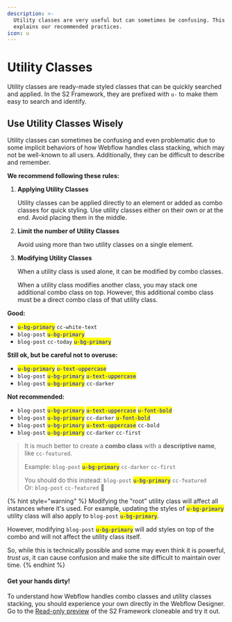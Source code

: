 ```yaml
---
description: >-
  Utility classes are very useful but can sometimes be confusing. This guide
  explains our recommended practices.
icon: u
---
```


# Utility Classes

Utility classes are ready-made styled classes that can be quickly searched and applied. In the S2 Framework, they are prefixed with `u-` to make them easy to search and identify.

## Use Utility Classes Wisely

Utility classes can sometimes be confusing and even problematic due to some implicit behaviors of how Webflow handles class stacking, which may not be well-known to all users. Additionally, they can be difficult to describe and remember.

**We recommend following these rules:**

1.  **Applying Utility Classes**

    Utility classes can be applied directly to an element or added as combo classes for quick styling. Use utility classes either on their own or at the end. Avoid placing them in the middle.
2.  **Limit the number of Utility Classes**

    Avoid using more than two utility classes on a single element.
3.  **Modifying Utility Classes**

    When a utility class is used alone, it can be modified by combo classes.

    When a utility class modifies another class, you may stack one additional combo class on top. However, this additional combo class must be a direct combo class of that utility class.

**Good:**

* <mark style="color:blue;">`u-bg-primary`</mark> `cc-white-text`
* `blog-post` <mark style="color:blue;">`u-bg-primary`</mark>
* `blog-post` `cc-today` <mark style="color:blue;">`u-bg-primary`</mark>

**Still ok, but be careful not to overuse:**

* <mark style="color:blue;">`u-bg-primary`</mark> <mark style="color:blue;">`u-text-uppercase`</mark>
* `blog-post` <mark style="color:blue;">`u-bg-primary`</mark> <mark style="color:blue;">`u-text-uppercase`</mark>
* `blog-post` <mark style="color:blue;">`u-bg-primary`</mark> `cc-darker`

**Not recommended:**

* `blog-post` <mark style="color:blue;">`u-bg-primary`</mark> <mark style="color:blue;">`u-text-uppercase`</mark> <mark style="color:blue;">`u-font-bold`</mark>
* `blog-post` <mark style="color:blue;">`u-bg-primary`</mark> `cc-darker` <mark style="color:blue;">`u-font-bold`</mark>
* `blog-post` <mark style="color:blue;">`u-bg-primary`</mark> <mark style="color:blue;">`u-text-uppercase`</mark> `cc-bold`
* `blog-post` <mark style="color:blue;">`u-bg-primary`</mark> `cc-darker` `cc-first`&#x20;

> It is much better to create a **combo class** with a **descriptive name**, like `cc-featured`.
>
> Example: `blog-post` <mark style="color:blue;">`u-bg-primary`</mark> `cc-darker` `cc-first`&#x20;
>
> You should do this instead:  `blog-post` <mark style="color:blue;">`u-bg-primary`</mark> `cc-featured` \
> Or: `blog-post` `cc-featured` :100:

{% hint style="warning" %}
Modifying the "root" utility class will affect all instances where it's used. For example, updating the styles of <mark style="color:blue;">`u-bg-primary`</mark> utility class will also apply to `blog-post` <mark style="color:blue;">`u-bg-primary`</mark>.

However, modifying `blog-post` <mark style="color:blue;">`u-bg-primary`</mark> will add styles on top of the combo and will not affect the utility class itself.

So, while this is technically possible and some may even think it is powerful, _trust us_, it can cause confusion and make the site difficult to maintain over time.
{% endhint %}



#### Get your hands dirty!

To understand how Webflow handles combo classes and utility classes stacking, you should experience your own directly in the Webflow Designer. Go to the [Read-only preview](https://s2-framework.webflow.io/?_gl=1*1knufmz*_ga*MTEzMjA1NzgwNy4xNzM4MTQwODU2*_ga_PX2FCCPV82*MTczODg5MjgzMi40NS4xLjE3Mzg4OTI4MzcuNTUuMC4xNTc5Mjg2NzM5#preview) of the S2 Framework cloneable and try it out.



